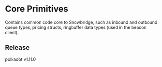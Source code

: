 # Core Primitives

Contains common code core to Snowbridge, such as inbound and outbound queue types, pricing structs, ringbuffer data
types (used in the beacon client).


## Release

polkadot v1.11.0
